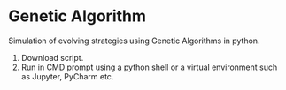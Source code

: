 # Genetic Algorithm
 Simulation of evolving strategies using Genetic Algorithms in python.
 1. Download script.
 2. Run in CMD prompt using a python shell or a virtual environment such as Jupyter, PyCharm etc.
